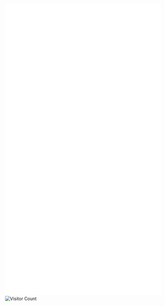 ![Metrics](/github-metrics.svg)
![Visitor Count](https://profile-counter.glitch.me/naifxe/count.svg)
